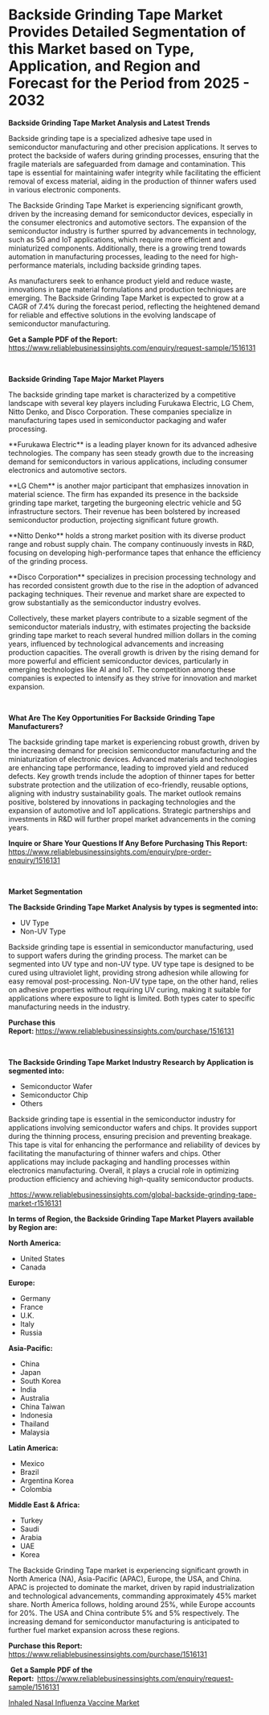 <p><h1>Backside Grinding Tape Market Provides Detailed Segmentation of this Market based on Type, Application, and Region and Forecast for the Period from 2025 - 2032</h1></p><p><strong>Backside Grinding Tape Market Analysis and Latest Trends</strong></p>
<p><p>Backside grinding tape is a specialized adhesive tape used in semiconductor manufacturing and other precision applications. It serves to protect the backside of wafers during grinding processes, ensuring that the fragile materials are safeguarded from damage and contamination. This tape is essential for maintaining wafer integrity while facilitating the efficient removal of excess material, aiding in the production of thinner wafers used in various electronic components.</p><p>The Backside Grinding Tape Market is experiencing significant growth, driven by the increasing demand for semiconductor devices, especially in the consumer electronics and automotive sectors. The expansion of the semiconductor industry is further spurred by advancements in technology, such as 5G and IoT applications, which require more efficient and miniaturized components. Additionally, there is a growing trend towards automation in manufacturing processes, leading to the need for high-performance materials, including backside grinding tapes.</p><p>As manufacturers seek to enhance product yield and reduce waste, innovations in tape material formulations and production techniques are emerging. The Backside Grinding Tape Market is expected to grow at a CAGR of 7.4% during the forecast period, reflecting the heightened demand for reliable and effective solutions in the evolving landscape of semiconductor manufacturing.</p></p>
<p><strong>Get a Sample PDF of the Report:&nbsp;</strong> <a href="https://www.reliablebusinessinsights.com/enquiry/request-sample/1516131?utm_campaign=1106&utm_medium=2&utm_source=Github&utm_content=ia&utm_term=18012025&utm_id=backside-grinding-tape">https://www.reliablebusinessinsights.com/enquiry/request-sample/1516131</a></p>
<p>&nbsp;</p>
<p><strong>Backside Grinding Tape Major Market Players</strong></p>
<p><p>The backside grinding tape market is characterized by a competitive landscape with several key players including Furukawa Electric, LG Chem, Nitto Denko, and Disco Corporation. These companies specialize in manufacturing tapes used in semiconductor packaging and wafer processing.</p><p>**Furukawa Electric** is a leading player known for its advanced adhesive technologies. The company has seen steady growth due to the increasing demand for semiconductors in various applications, including consumer electronics and automotive sectors.</p><p>**LG Chem** is another major participant that emphasizes innovation in material science. The firm has expanded its presence in the backside grinding tape market, targeting the burgeoning electric vehicle and 5G infrastructure sectors. Their revenue has been bolstered by increased semiconductor production, projecting significant future growth.</p><p>**Nitto Denko** holds a strong market position with its diverse product range and robust supply chain. The company continuously invests in R&D, focusing on developing high-performance tapes that enhance the efficiency of the grinding process.</p><p>**Disco Corporation** specializes in precision processing technology and has recorded consistent growth due to the rise in the adoption of advanced packaging techniques. Their revenue and market share are expected to grow substantially as the semiconductor industry evolves.</p><p>Collectively, these market players contribute to a sizable segment of the semiconductor materials industry, with estimates projecting the backside grinding tape market to reach several hundred million dollars in the coming years, influenced by technological advancements and increasing production capacities. The overall growth is driven by the rising demand for more powerful and efficient semiconductor devices, particularly in emerging technologies like AI and IoT. The competition among these companies is expected to intensify as they strive for innovation and market expansion.</p></p>
<p>&nbsp;</p>
<p><strong>What Are The Key Opportunities For Backside Grinding Tape Manufacturers?</strong></p>
<p><p>The backside grinding tape market is experiencing robust growth, driven by the increasing demand for precision semiconductor manufacturing and the miniaturization of electronic devices. Advanced materials and technologies are enhancing tape performance, leading to improved yield and reduced defects. Key growth trends include the adoption of thinner tapes for better substrate protection and the utilization of eco-friendly, reusable options, aligning with industry sustainability goals. The market outlook remains positive, bolstered by innovations in packaging technologies and the expansion of automotive and IoT applications. Strategic partnerships and investments in R&D will further propel market advancements in the coming years.</p></p>
<p><strong>Inquire or Share Your Questions If Any Before Purchasing This Report:</strong> <a href="https://www.reliablebusinessinsights.com/enquiry/pre-order-enquiry/1516131?utm_campaign=1106&utm_medium=2&utm_source=Github&utm_content=ia&utm_term=18012025&utm_id=backside-grinding-tape">https://www.reliablebusinessinsights.com/enquiry/pre-order-enquiry/1516131</a></p>
<p>&nbsp;</p>
<p><strong>Market Segmentation</strong></p>
<p><strong>The Backside Grinding Tape Market Analysis by types is segmented into:</strong></p>
<p><ul><li>UV Type</li><li>Non-UV Type</li></ul></p>
<p><p>Backside grinding tape is essential in semiconductor manufacturing, used to support wafers during the grinding process. The market can be segmented into UV type and non-UV type. UV type tape is designed to be cured using ultraviolet light, providing strong adhesion while allowing for easy removal post-processing. Non-UV type tape, on the other hand, relies on adhesive properties without requiring UV curing, making it suitable for applications where exposure to light is limited. Both types cater to specific manufacturing needs in the industry.</p></p>
<p><strong>Purchase this Report:&nbsp;</strong><a href="https://www.reliablebusinessinsights.com/purchase/1516131?utm_campaign=1106&utm_medium=2&utm_source=Github&utm_content=ia&utm_term=18012025&utm_id=backside-grinding-tape">https://www.reliablebusinessinsights.com/purchase/1516131</a></p>
<p>&nbsp;</p>
<p><strong>The Backside Grinding Tape Market Industry Research by Application is segmented into:</strong></p>
<p><ul><li>Semiconductor Wafer</li><li>Semiconductor Chip</li><li>Others</li></ul></p>
<p><p>Backside grinding tape is essential in the semiconductor industry for applications involving semiconductor wafers and chips. It provides support during the thinning process, ensuring precision and preventing breakage. This tape is vital for enhancing the performance and reliability of devices by facilitating the manufacturing of thinner wafers and chips. Other applications may include packaging and handling processes within electronics manufacturing. Overall, it plays a crucial role in optimizing production efficiency and achieving high-quality semiconductor products.</p></p>
<p><a href="https://www.reliablebusinessinsights.com/global-backside-grinding-tape-market-r1516131?utm_campaign=1106&utm_medium=2&utm_source=Github&utm_content=ia&utm_term=18012025&utm_id=backside-grinding-tape">&nbsp;https://www.reliablebusinessinsights.com/global-backside-grinding-tape-market-r1516131</a></p>
<p><strong>In terms of Region, the Backside Grinding Tape Market Players available by Region are:</strong></p>
<p>
    <p> <strong> North America: </strong>
        <ul>
            <li>United States</li>
            <li>Canada</li>
        </ul>
        </p> 
    <p> <strong> Europe: </strong>
        <ul>
            <li>Germany</li>
            <li>France</li>
            <li>U.K.</li>
            <li>Italy</li>
            <li>Russia</li>
        </ul>
        </p> 
    <p> <strong> Asia-Pacific: </strong>
        <ul>
            <li>China</li>
            <li>Japan</li>
            <li>South Korea</li>
            <li>India</li>
            <li>Australia</li>
            <li>China Taiwan</li>
            <li>Indonesia</li>
            <li>Thailand</li>
            <li>Malaysia</li>
        </ul>
        </p> 
    <p> <strong> Latin America: </strong>
        <ul>
            <li>Mexico</li>
            <li>Brazil</li>
            <li>Argentina Korea</li>
            <li>Colombia</li>
        </ul>
        </p> 
    <p> <strong> Middle East & Africa: </strong>
        <ul>
            <li>Turkey</li>
            <li>Saudi</li>
            <li>Arabia</li>
            <li>UAE</li>
            <li>Korea</li>
        </ul>
    </p>
    </p>
<p><p>The Backside Grinding Tape market is experiencing significant growth in North America (NA), Asia-Pacific (APAC), Europe, the USA, and China. APAC is projected to dominate the market, driven by rapid industrialization and technological advancements, commanding approximately 45% market share. North America follows, holding around 25%, while Europe accounts for 20%. The USA and China contribute 5% and 5% respectively. The increasing demand for semiconductor manufacturing is anticipated to further fuel market expansion across these regions.</p></p>
<p><strong>Purchase this Report: </strong><a href="https://www.reliablebusinessinsights.com/purchase/1516131?utm_campaign=1106&utm_medium=2&utm_source=Github&utm_content=ia&utm_term=18012025&utm_id=backside-grinding-tape">https://www.reliablebusinessinsights.com/purchase/1516131</a></p>
<p>&nbsp;<strong>Get a Sample PDF of the Report:&nbsp;&nbsp;</strong><a href="https://www.reliablebusinessinsights.com/enquiry/request-sample/1516131?utm_campaign=1106&utm_medium=2&utm_source=Github&utm_content=ia&utm_term=18012025&utm_id=backside-grinding-tape">https://www.reliablebusinessinsights.com/enquiry/request-sample/1516131</a></p>
<p><strong></strong></p>
<p><p><a href="https://github.com/mathastilley812967/Market-Research-Report-List-1/blob/main/inhaled-nasal-influenza-vaccine-market.md?utm_campaign=1106&utm_medium=2&utm_source=Github&utm_content=ia&utm_term=18012025&utm_id=backside-grinding-tape">Inhaled Nasal Influenza Vaccine Market</a></p></p>